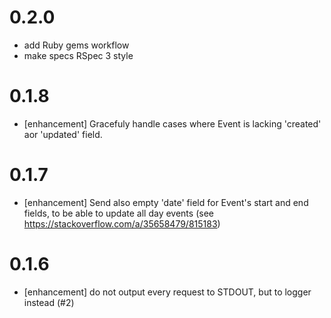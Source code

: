 # 0.2.0
- add Ruby gems workflow
- make specs RSpec 3 style

# 0.1.8
+ [enhancement] Gracefuly handle cases where Event is lacking 'created' aor 'updated' field.

# 0.1.7
+ [enhancement] Send also empty 'date' field for Event's start and end fields, to be able to update all day events (see https://stackoverflow.com/a/35658479/815183)

# 0.1.6
+ [enhancement] do not output every request to STDOUT, but to logger instead (#2)
